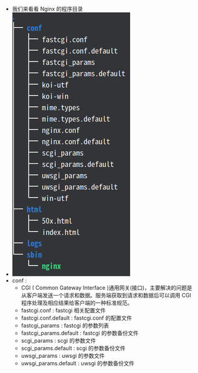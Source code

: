 - 我们来看看 Nginx 的程序目录
- ![](https://raw.githubusercontent.com/fansehep/img_HMStrange/master/2022-01-08%2014-43-57%20%E7%9A%84%E5%B1%8F%E5%B9%95%E6%88%AA%E5%9B%BE.png)
- conf :
  - CGI ( Common Gateway Interface )通用网关(接口)，主要解决的问题是从客户端发送一个请求和数据。服务端获取到请求和数据后可以调用 CGI程序处理及相应结果给客户端的一种标准规范。
  - fastcgi.conf :  fastcgi 相关配置文件
  - fastcgi.conf.default : fastcgi.conf 的配置文件
  - fastcgi_params : fastcgi 的参数列表
  - fastcgi_params.default : fastcgi 的参数备份文件
  - scgi_params : scgi 的参数文件
  - scgi_params.default : scgi 的参数备份文件
  - uwsgi_params : uwsgi 的参数文件
  - uwsgi_params.default : uwsgi 的参数备份文件































